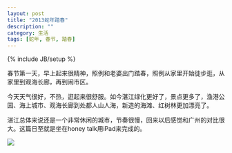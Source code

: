```yaml
---
layout: post
title: "2013蛇年踏春"
description: ""
category: 生活
tags: [蛇年, 春节, 踏春]
---
```

{% include JB/setup %}

春节第一天，早上起来很精神，照例和老婆出门踏春，照例从家里开始徒步逛，从家里到观海长廊，再到闹市区。

今天天气很好，不热，逛起来很舒服。如今湛江绿化更好了，景点更多了，渔港公园、海上城市、观海长廊到处都人山人海，新造的海滩、红树林更加漂亮了。

湛江总体来说还是一个非常休闲的城市，节奏很慢，回来以后感觉和广州的对比很大。这篇日至就是坐在honey talk用iPad来完成的。

![][1]

[1]: /images/upload/20130210-1-tachun.jpg



